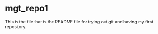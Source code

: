 # mgt_repo1

This is the file that is the README file for trying out git and having my first repository.



